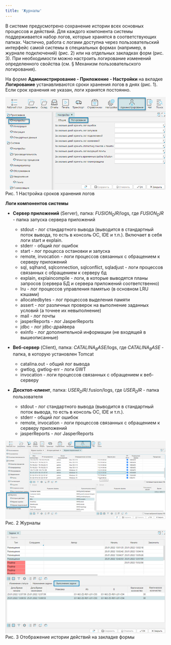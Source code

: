 ```yaml
---
title: 'Журналы'
---
```


В системе предусмотрено сохранение истории всех основных процессов и действий. Для каждого компонента системы поддерживается набор логов, 
которые хранятся в соответствующих папках. Частично, работа с логами доступна через пользовательский интерфейс самой системы в специальных формах 
(например, в журнале подключений) (рис. 2) или на отдельных закладках форм (рис. 3). 
При необходимости можно настроить логирование изменений определенного свойства (см. § Механизм пользовательского логирования).

На форме **Администрирование - Приложение - Настройки** на вкладке **Логирование** устанавливаются сроки хранения логов в днях (рис. 1). 
Если срок хранения не указан, логи хранятся постоянно.  

![](img/magazines1.png)  
Рис. 1 Настройка сроков хранения логов  

**Логи компонентов системы**

- **Сервер приложений** (Server), папка: $FUSION_DIR$/logs, где $FUSION_DIR$ - папка запуска сервера приложений
  - stdout - лог стандартного вывода (выводится в стандартный поток вывода, то есть в консоль ОС, IDE и т.п.). Включает в себя логи start и explain.
  - stderr - общий лог ошибок
  - start - лог процесса остановки и запуска
  - remote, invocation - логи процессов связанных с обращением к серверу приложений
  - sql, sqlhand, sqlconnection, sqlconflict, sqladjust - логи процессов связанных с обращением к серверу бд
  - explain, explaincompile - логи, в которые выводятся планы запросов (сервера БД и сервера приложений соответственно)
  - lru - лог процессов управления памятью (в основном LRU кэшами)
  - allocatedbytes - лог процессов выделения памяти
  - assert - лог различных проверок на выполнение заданных условий (а точнее их невыполнение)
  - mail - лог почты
  - jasperReports - лог JasperReports
  - jdbc - лог jdbc-драйвера
  - exinfo - лог дополнительной информации (не входящей в вышеописанные) 

- **Веб-сервер** (Client), папка: $CATALINA_BASE$/logs, где $CATALINA_BASE$ - папка, в которую установлен Tomcat
  - catalina.out - общий лог вывода
  - gwtlog, gwtlog-err - логи GWT
  - invocation - логи процессов связанных с обращением к веб-серверу
  
- **Десктоп-клиент**, папка: $USER_DIR$/.fusion/logs, где $USER_DIR$ - папка пользователя
  - stdout - лог стандартного вывода (выводится в стандартный поток вывода, то есть в консоль ОС, IDE и т.п.).
  - stderr - общий лог ошибок
  - remote, invocation - логи процессов связанных с обращением к серверу приложений
  - jasperReports - лог JasperReports

![](img/magazines2.png)  
Рис. 2 Журналы  

![](img/magazines3.png)  
Рис. 3 Отображение истории действий на закладке формы  


